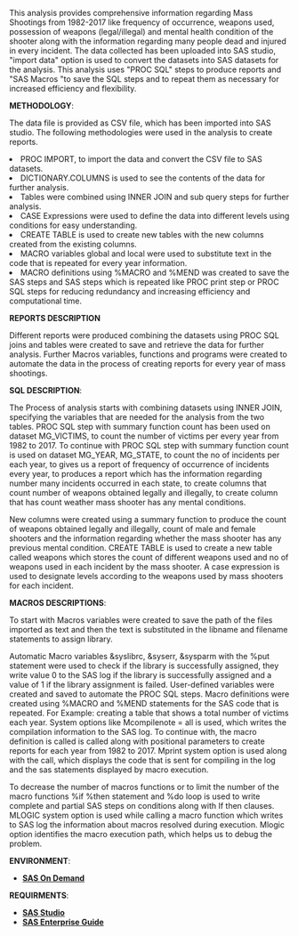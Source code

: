 This analysis provides comprehensive information regarding Mass Shootings from 1982-2017 like frequency of occurrence, weapons used, possession of weapons (legal/illegal) and mental health condition of the shooter along with the information regarding many people dead and injured in every incident. 
The data collected  has been uploaded into SAS studio, "import data" option is used to convert the datasets into SAS datasets for the analysis. This analysis uses "PROC SQL" steps to produce reports and "SAS Macros "to save the SQL steps and to repeat them as necessary for increased efficiency and flexibility.


**METHODOLOGY**:

 The data file is provided as CSV file, which has been imported into SAS studio. The following methodologies were used in the analysis to create reports.
 <li>PROC IMPORT, to import the data and convert the CSV file to SAS datasets.
 <li>DICTIONARY.COLUMNS is used to see the contents of the data for further analysis.
 <li>Tables were combined using INNER JOIN and sub query steps for further analysis.
 <li>CASE Expressions were used to define the data into different levels using conditions for easy understanding.
 <li>CREATE TABLE is used to create new tables with the new columns created from the existing columns.
 <li>MACRO variables global and local were used to substitute text in the code that is repeated for every year information.
 <li>MACRO definitions using %MACRO and %MEND was created to save the SAS steps and SAS steps which is repeated like PROC print step or PROC SQL steps for reducing       redundancy and increasing efficiency and computational time.
  
**REPORTS DESCRIPTION**
  
Different reports were produced combining the datasets using PROC SQL joins and tables were created to save and retrieve the data for further analysis. Further Macros variables, functions and programs were created to automate the data in the process of creating reports for every year of mass shootings. 

**SQL DESCRIPTION**:
  
The Process of analysis starts with combining datasets using INNER JOIN, specifying the variables that are needed for the analysis from the two tables. PROC SQL step with summary function count has been used on dataset MG_VICTIMS, to count the number of victims per every year from 1982 to 2017. To continue with PROC SQL step with summary function count is used on dataset MG_YEAR, MG_STATE, to count the no of incidents per each year, to gives us a report of frequency of occurrence of incidents every year, to produces a report which has the information regarding number many incidents occurred in each state, to create columns that count number of weapons obtained legally and illegally, to create column that has count weather mass shooter has any mental conditions.  

New columns were created using a summary function to produce the count of weapons obtained legally and illegally, count of male and female shooters and the information regarding whether the mass shooter has any previous mental condition. CREATE TABLE is used to create a new table called weapons which stores the count of different weapons used and no of weapons used in each incident by the mass shooter. A case expression is used to designate levels according to the weapons used by mass shooters for each incident.


**MACROS DESCRIPTIONS**:
  
To start with Macros variables were created to save the path of the files imported as text and then the text is substituted in the libname and filename statements to assign library.
  
Automatic Macro variables &syslibrc, &syserr, &sysparm with the %put statement were used to check if the library is successfully assigned, they write value 0 to the SAS log if the library is successfully assigned and a value of 1 if the library assignment is failed. User-defined variables were created and saved to automate the PROC SQL steps. Macro definitions were created using %MACRO and %MEND statements for the SAS code that is repeated. For Example: creating a table that shows a total number of victims each year. System options like Mcompilenote = all is used, which writes the compilation information to the SAS log. To continue with, the macro definition is called is called along with positional parameters to create reports for each year from 1982 to 2017. Mprint system option is used along with the call, which displays the code that is sent for compiling in the log and the sas statements displayed by macro execution.

To decrease the number of macros functions or to limit the number of the macro functions %if %then statement and %do loop is used to write complete and partial SAS steps on conditions along with If then clauses. MLOGIC system option is used while calling a macro function which writes to SAS log the information about macros resolved during execution. Mlogic option identifies the macro execution path, which helps us to debug the problem.

**ENVIRONMENT**:
* **[SAS On Demand](https://www.sas.com/en_ca/curiosity.html?utm_source=google&utm_medium=cpc&utm_campaign=brand-global&utm_content=GMS-158646-gbc-cf&gclid=Cj0KCQjwpf2IBhDkARIsAGVo0D1Chh8BouufuF3t0xMFH_H3XM-W8YkwGYCBOAOFJ9YlsjZylhcDl5UaAmcUEALw_wcB)**

**REQUIRMENTS**:
* **[SAS Studio](https://www.sas.com/en_ca/software/studio.html)**
* **[SAS Enterprise Guide](https://support.sas.com/en/software/enterprise-guide-support.html)**






